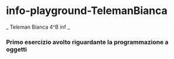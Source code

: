 # info-playground-TelemanBianca
_ Teleman Bianca 4^B inf _
### Primo esercizio avolto riguardante la programmazione a oggetti
